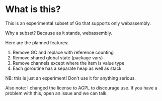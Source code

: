 # What is this?

This is an experimental subset of Go that supports only webassembly.

Why a subset? Because as it stands, webassembly.  

Here are the planned features:

1. Remove GC and replace with reference counting
2. Remove shared global state (package vars)
3. Remove channels except where the item is value type
4. Each goroutine has a separate heap as well as stack

NB: this is just an experiment! Don't use it for anything serious.

Also note: I changed the license to AGPL to discourage use. If you
have a problem with this, open an issue and we can talk.
